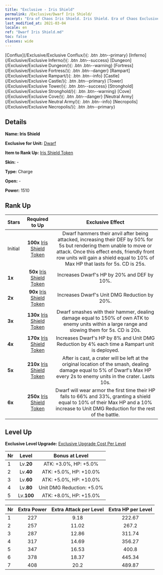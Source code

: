 ```yaml
---
title: "Exclusive - Iris Shield"
permalink: /Exclusive/Dwarf Iris Shield/
excerpt: "Era of Chaos Iris Shield. Iris Shield. Era of Chaos Exclusive Iris Shield. Dwarf Exclusive."
last_modified_at: 2021-03-04
locale: en
ref: "Dwarf Iris Shield.md"
toc: false
classes: wide
---
```

 [Conflux](/Exclusive/Exclusive Conflux/){: .btn .btn--primary} [Inferno](/Exclusive/Exclusive Inferno/){: .btn .btn--success} [Dungeon](/Exclusive/Exclusive Dungeon/){: .btn .btn--warning} [Fortress](/Exclusive/Exclusive Fortress/){: .btn .btn--danger} [Rampart](/Exclusive/Exclusive Rampart/){: .btn .btn--info} [Castle](/Exclusive/Exclusive Castle/){: .btn .btn--primary} [Tower](/Exclusive/Exclusive Tower/){: .btn .btn--success} [Stronghold](/Exclusive/Exclusive Stronghold/){: .btn .btn--warning} [Cove](/Exclusive/Exclusive Cove/){: .btn .btn--danger} [Neutral Army](/Exclusive/Exclusive Neutral Army/){: .btn .btn--info} [Necropolis](/Exclusive/Exclusive Necropolis/){: .btn .btn--primary} 

## Details
 **Name: Iris Shield** 

 **Exclusive for Unit:** [Dwarf](/units/Dwarf/) 

 **Item to Rank Up:** [Iris Shield Token](/Items/con_155/)

 **Skin:** -

 **Type:** Charge

 **Open:** -

 **Power:** 1510

## Rank Up

  |     Stars    |  Required to Up | Exclusive Effect |
  |:-------------|:---------------:|:---------------:|
  |  Initial  | **100x** [Iris Shield Token](/Items/con_155/) | Dwarf hammers their anvil after being attacked, increasing their DEF by 50% for 5s but rendering them unable to move or attack. Once this effect ends, friendly front row units will gain a shield equal to 10% of Max HP that lasts for 5s. CD is 25s. |
  | **1x** <i class="fas fa-star"/> | **50x** [Iris Shield Token](/Items/con_155/) | Increases Dwarf's HP by 20% and DEF by 10%. |
  | **2x** <i class="fas fa-star"/> | **90x** [Iris Shield Token](/Items/con_155/) | Increases Dwarf's Unit DMG Reduction by 20%. |
  | **3x** <i class="fas fa-star"/> | **130x** [Iris Shield Token](/Items/con_155/) | <Hammer Smash> Dwarf smashes with their hammer, dealing damage equal to 150% of own ATK to enemy units within a large range and slowing them for 5s. CD is 20s. |
  | **4x** <i class="fas fa-star"/> | **170x** [Iris Shield Token](/Items/con_155/) | Increases Dwarf's HP by 8% and Unit DMG Reduction by 4% each time a Rampart unit is deployed. |
  | **5x** <i class="fas fa-star"/> | **210x** [Iris Shield Token](/Items/con_155/) | After <Hammer Smash> is cast, a crater will be left at the original location of the smash, dealing damage equal to 5% of Dwarf's Max HP every 2s to enemy units in the crater. Lasts 10s. |
  | **6x** <i class="fas fa-star"/> | **250x** [Iris Shield Token](/Items/con_155/) | <Body Armor> Dwarf will wear armor the first time their HP falls to 66% and 33%, granting a shield equal to 10% of their Max HP and a 10% increase to Unit DMG Reduction for the rest of the battle. |


## Level Up
 **Exclusive Level Upgrade:** [Exclusive Upgrade Cost Per Level](/Exclusive/ExclusiveUpgradeCostPerLevel/)

  |  Nr  |   Level  | Bonus at Level |
  |:-----|:--------:|:--------------:|
  | 1 | Lv.**20** | ATK: +3.0%, HP: +5.0% |
  | 2 | Lv.**40** | ATK: +5.0%, HP: +10.0% |
  | 3 | Lv.**60** | ATK: +5.0%, HP: +10.0% |
  | 4 | Lv.**80** | Unit DMG Reduction: +5.0% |
  | 5 | Lv.**100** | ATK: +8.0%, HP: +15.0% |


  |  Nr  |  Extra Power | Extra Attack per Level | Extra HP per Level |
  |:-----|:--------:|:--------:|:--------:|
  | 1 | 227 | 9.18 | 222.67 |
  | 2 | 257 | 11.02 | 267.2 |
  | 3 | 287 | 12.86 | 311.74 |
  | 4 | 317 | 14.69 | 356.27 |
  | 5 | 347 | 16.53 | 400.8 |
  | 6 | 378 | 18.37 | 445.34 |
  | 7 | 408 | 20.2 | 489.87 |


